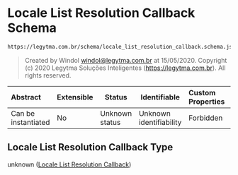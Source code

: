 # Locale List Resolution Callback Schema

```txt
https://legytma.com.br/schema/locale_list_resolution_callback.schema.json
```




> Created by Windol [windol@legytma.com.br](mailto:windol@legytma.com.br) at 15/05/2020.
> Copyright (c) 2020 Legytma Soluções Inteligentes (<https://legytma.com.br>). All rights reserved.
>

| Abstract            | Extensible | Status         | Identifiable            | Custom Properties | Additional Properties | Access Restrictions | Defined In                                                                                                                  |
| :------------------ | ---------- | -------------- | ----------------------- | :---------------- | --------------------- | ------------------- | --------------------------------------------------------------------------------------------------------------------------- |
| Can be instantiated | No         | Unknown status | Unknown identifiability | Forbidden         | Allowed               | none                | [locale_list_resolution_callback.schema.json](../schema/locale_list_resolution_callback.schema.json) |

## Locale List Resolution Callback Type

unknown ([Locale List Resolution Callback](locale_list_resolution_callback.md))
